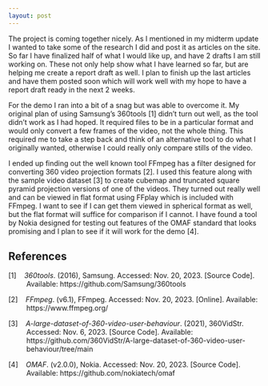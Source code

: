 ```yaml
---
layout: post
---
```

The project is coming together nicely. As I mentioned in my midterm update I wanted to take some of the research I did and post it as articles on the site. So far I have finalized half of what I would like up, and have 2 drafts I am still working on. These not only help show what I have learned so far, but are helping me create a report draft as well. I plan to finish up the last articles and have them posted soon which will work well with my hope to have a report draft ready in the next 2 weeks.

For the demo I ran into a bit of a snag but was able to overcome it. My original plan of using Samsung’s 360tools [1] didn’t turn out well, as the tool didn’t work as I had hoped. It required files to be in a particular format and would only convert a few frames of the video, not the whole thing. This required me to take a step back and think of an alternative tool to do what I originally wanted, otherwise I could really only compare stills of the video. 

I ended up finding out the well known tool FFmpeg has a filter designed for converting 360 video projection formats [2]. I used this feature along with the sample video dataset [3] to create cubemap and truncated square pyramid projection versions of one of the videos. They turned out really well and can be viewed in flat format using FFplay which is included with FFmpeg. I want to see if I can get them viewed in spherical format as well, but the flat format will suffice for comparison if I cannot. I have found a tool by Nokia designed for testing out features of the OMAF standard that looks promising and I plan to see if it will work for the demo [4].

## References
<div style="text-indent: -36px; padding-left: 36px;">
    <p>
        [1]&nbsp;&nbsp;&nbsp;&nbsp;<em>360tools</em>. (2016), Samsung. Accessed: Nov. 20, 2023. [Source Code]. Available: https://github.com/Samsung/360tools
    </p>
    <p>
        [2]&nbsp;&nbsp;&nbsp;&nbsp;<em>FFmpeg</em>. (v6.1), FFmpeg. Accessed: Nov. 20, 2023. [Online]. Available: https://www.ffmpeg.org/
    </p>
    <p>
        [3]&nbsp;&nbsp;&nbsp;&nbsp;<em>A-large-dataset-of-360-video-user-behaviour</em>. (2021), 360VidStr. Accessed: Nov. 6, 2023. [Source Code]. Available: https://github.com/360VidStr/A-large-dataset-of-360-video-user-behaviour/tree/main
    </p>
    <p>
        [4]&nbsp;&nbsp;&nbsp;&nbsp;<em>OMAF</em>. (v2.0.0), Nokia. Accessed: Nov. 20, 2023. [Source Code]. Available: https://github.com/nokiatech/omaf
    </p>
</div>